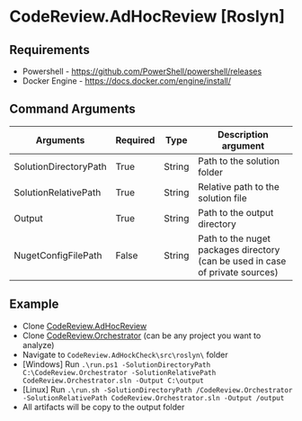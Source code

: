 # CodeReview.AdHocReview [Roslyn]

## Requirements

- Powershell - https://github.com/PowerShell/powershell/releases
- Docker Engine - https://docs.docker.com/engine/install/

## Command Arguments

| Arguments                  | Required | Type   | Description argument                                                          |
|----------------------------|----------|--------|-------------------------------------------------------------------------------|
| SolutionDirectoryPath      | True     | String | Path to the solution folder                                                   |
| SolutionRelativePath       | True     | String | Relative path to the solution file                                            |
| Output                     | True     | String | Path to the output directory                                                  |
| NugetConfigFilePath        | False    | String | Path to the nuget packages directory (can be used in case of private sources) |

## Example

- Clone [CodeReview.AdHocReview](https://github.com/GodelTech/CodeReview.AdHocReview)
- Clone [CodeReview.Orchestrator](https://github.com/GodelTech/CodeReview.Orchestrator) (can be any project you want to analyze)
- Navigate to `CodeReview.AdHockCheck\src\roslyn\` folder
- [Windows] Run `.\run.ps1 -SolutionDirectoryPath C:\CodeReview.Orchestrator -SolutionRelativePath CodeReview.Orchestrator.sln -Output C:\output`
- [Linux] Run `.\run.sh -SolutionDirectoryPath /CodeReview.Orchestrator -SolutionRelativePath CodeReview.Orchestrator.sln -Output /output`
- All artifacts will be copy to the output folder 